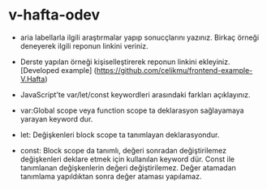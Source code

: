 # v-hafta-odev

- aria labellarla ilgili araştırmalar yapıp sonucçlarını yazınız. Birkaç örneği deneyerek ilgili reponun linkini veriniz.

- Derste yapılan örneği kişiselleştirerek reponun linkini ekleyiniz. [Developed example] (https://github.com/celikmu/frontend-example-V.Hafta)

- JavaScript'te var/let/const keywordleri arasındaki farkları açıklayınız. 
- var:Global scope veya function scope ta deklarasyon sağlayamaya yarayan keyword dur.
- let: Değişkenleri block scope ta tanımlayan deklarasyondur.
- const: Block scope da tanımlı, değeri sonradan değiştirilemez değişkenleri deklare etmek için kullanılan keyword dür. Const ile tanımlanan değişkenlerin değeri değiştirilemez. Değer atamadan tanımlama yapıldıktan sonra değer ataması yapılamaz.

